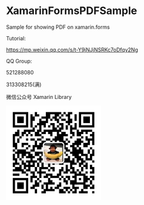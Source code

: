 # XamarinFormsPDFSample
Sample for showing PDF on xamarin.forms

Tutorial:

https://mp.weixin.qq.com/s/t-Y9jNJjNSRKc7oDfqy2Ng

QQ Group:

521288080

313308215(满)

微信公众号
Xamarin Library

<img src="https://github.com/jingliancui/XamarinFormsPDFSample/blob/master/Images/wechatqrcode.jpg?raw=true"/>

